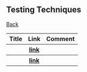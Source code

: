<head>
  <meta charset="utf-8">

  <meta name="description" content="AI Techniques">
  <meta name="author" content="SitePoint">

  <link rel="stylesheet" href="css/styles.css?v=1.0">

  <!--[if lt IE 9]>
    <script src="https://cdnjs.cloudflare.com/ajax/libs/html5shiv/3.7.3/html5shiv.js"></script>
  <![endif]-->
</head>

<body>
  
  <h2>Testing Techniques </h2>
  
<table class="tg">

  <tr>
    <th class="tg-yw4l"> Title </th> 
    <th> Link </th>    
    <th class="tg-yw4l"> Comment </th> 
  </tr>
  
  <tr>
    <th class="tg-yw4l">  </th> 
    <th> <a href=" ">link</a> </th>    
    <th class="tg-yw4l">   </th>   
  </tr>

  <tr>
    <th class="tg-yw4l">  </th> 
    <th> <a href=" ">link</a> </th>    
    <th class="tg-yw4l">   </th>   
  </tr>

<a href="https://github.com/Trusted-AI-in-System-Test/Literature">Back</a>
  
</body>
</html>
